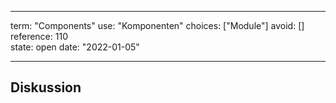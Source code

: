 
---
term:      "Components"
use:       "Komponenten"
choices:   ["Module"]
avoid:     []
reference: 110        
state:     open
date:      "2022-01-05"

---

## Diskussion


